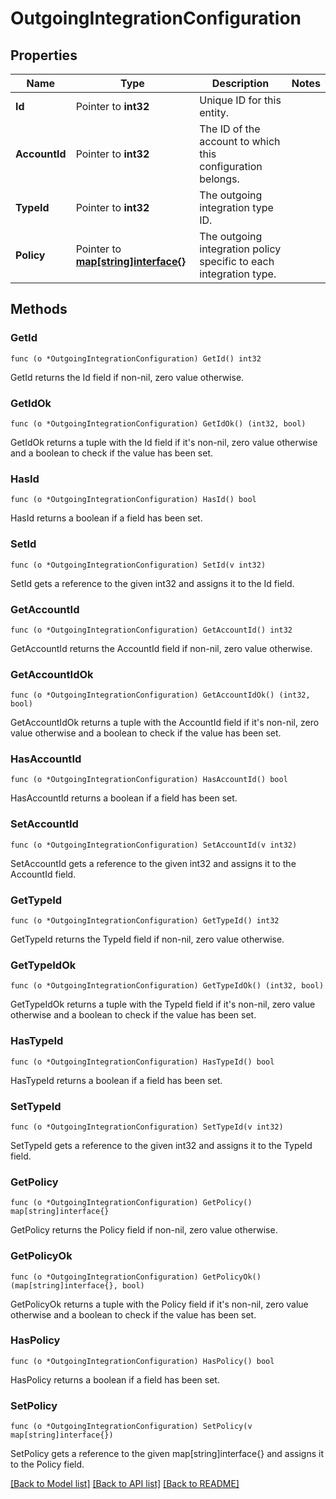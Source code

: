 # OutgoingIntegrationConfiguration

## Properties

Name | Type | Description | Notes
------------ | ------------- | ------------- | -------------
**Id** | Pointer to **int32** | Unique ID for this entity. | 
**AccountId** | Pointer to **int32** | The ID of the account to which this configuration belongs. | 
**TypeId** | Pointer to **int32** | The outgoing integration type ID. | 
**Policy** | Pointer to [**map[string]interface{}**](.md) | The outgoing integration policy specific to each integration type. | 

## Methods

### GetId

`func (o *OutgoingIntegrationConfiguration) GetId() int32`

GetId returns the Id field if non-nil, zero value otherwise.

### GetIdOk

`func (o *OutgoingIntegrationConfiguration) GetIdOk() (int32, bool)`

GetIdOk returns a tuple with the Id field if it's non-nil, zero value otherwise
and a boolean to check if the value has been set.

### HasId

`func (o *OutgoingIntegrationConfiguration) HasId() bool`

HasId returns a boolean if a field has been set.

### SetId

`func (o *OutgoingIntegrationConfiguration) SetId(v int32)`

SetId gets a reference to the given int32 and assigns it to the Id field.

### GetAccountId

`func (o *OutgoingIntegrationConfiguration) GetAccountId() int32`

GetAccountId returns the AccountId field if non-nil, zero value otherwise.

### GetAccountIdOk

`func (o *OutgoingIntegrationConfiguration) GetAccountIdOk() (int32, bool)`

GetAccountIdOk returns a tuple with the AccountId field if it's non-nil, zero value otherwise
and a boolean to check if the value has been set.

### HasAccountId

`func (o *OutgoingIntegrationConfiguration) HasAccountId() bool`

HasAccountId returns a boolean if a field has been set.

### SetAccountId

`func (o *OutgoingIntegrationConfiguration) SetAccountId(v int32)`

SetAccountId gets a reference to the given int32 and assigns it to the AccountId field.

### GetTypeId

`func (o *OutgoingIntegrationConfiguration) GetTypeId() int32`

GetTypeId returns the TypeId field if non-nil, zero value otherwise.

### GetTypeIdOk

`func (o *OutgoingIntegrationConfiguration) GetTypeIdOk() (int32, bool)`

GetTypeIdOk returns a tuple with the TypeId field if it's non-nil, zero value otherwise
and a boolean to check if the value has been set.

### HasTypeId

`func (o *OutgoingIntegrationConfiguration) HasTypeId() bool`

HasTypeId returns a boolean if a field has been set.

### SetTypeId

`func (o *OutgoingIntegrationConfiguration) SetTypeId(v int32)`

SetTypeId gets a reference to the given int32 and assigns it to the TypeId field.

### GetPolicy

`func (o *OutgoingIntegrationConfiguration) GetPolicy() map[string]interface{}`

GetPolicy returns the Policy field if non-nil, zero value otherwise.

### GetPolicyOk

`func (o *OutgoingIntegrationConfiguration) GetPolicyOk() (map[string]interface{}, bool)`

GetPolicyOk returns a tuple with the Policy field if it's non-nil, zero value otherwise
and a boolean to check if the value has been set.

### HasPolicy

`func (o *OutgoingIntegrationConfiguration) HasPolicy() bool`

HasPolicy returns a boolean if a field has been set.

### SetPolicy

`func (o *OutgoingIntegrationConfiguration) SetPolicy(v map[string]interface{})`

SetPolicy gets a reference to the given map[string]interface{} and assigns it to the Policy field.


[[Back to Model list]](../README.md#documentation-for-models) [[Back to API list]](../README.md#documentation-for-api-endpoints) [[Back to README]](../README.md)



